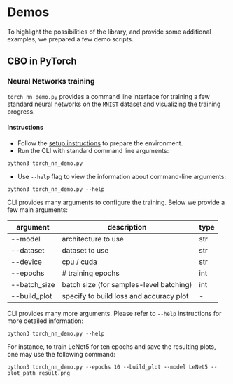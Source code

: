 # Demos

To highlight the possibilities of the library, and provide some additional examples, we prepared a few demo scripts.

## CBO in PyTorch

### Neural Networks training

`torch_nn_demo.py` provides a command line interface for training a few standard neural networks on the `MNIST` dataset and visualizing the training progress.

#### Instructions

* Follow the [setup instructions](https://github.com/Igor-Tukh/cbo-in-python/blob/master/README.md) to prepare the environment.
* Run the CLI with standard command line arguments:
```
python3 torch_nn_demo.py
```
* Use `--help` flag to view the information about command-line arguments:
```
python3 torch_nn_demo.py --help
```

CLI provides many arguments to configure the training. Below we provide a few main arguments:

| **argument** | **description** | **type** |
| --- | --- | --- |
| --model | architecture to use | str |
| --dataset | dataset to use | str |
| --device | cpu / cuda | str |
| --epochs | # training epochs | int |
| --batch_size | batch size (for samples-level batching) | int |
| --build_plot | specify to build loss and accuracy plot | - |

CLI provides many more arguments. Please refer to `--help` instructions for more detailed information:
```
python3 torch_nn_demo.py --help
```

For instance, to train LeNet5 for ten epochs and save the resulting plots, one may use the following command:
```
python3 torch_nn_demo.py --epochs 10 --build_plot --model LeNet5 --plot_path result.png
```
